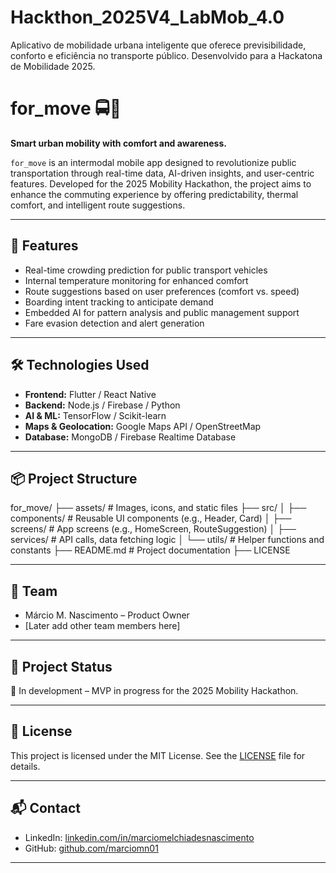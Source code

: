 # Hackthon_2025V4_LabMob_4.0
Aplicativo de mobilidade urbana inteligente que oferece previsibilidade, conforto e eficiência no transporte público. Desenvolvido para a Hackatona de Mobilidade 2025.

# for_move 🚍📱

**Smart urban mobility with comfort and awareness.**

`for_move` is an intermodal mobile app designed to revolutionize public transportation through real-time data, AI-driven insights, and user-centric features. Developed for the 2025 Mobility Hackathon, the project aims to enhance the commuting experience by offering predictability, thermal comfort, and intelligent route suggestions.

---

## 🚀 Features

- Real-time crowding prediction for public transport vehicles  
- Internal temperature monitoring for enhanced comfort  
- Route suggestions based on user preferences (comfort vs. speed)  
- Boarding intent tracking to anticipate demand  
- Embedded AI for pattern analysis and public management support  
- Fare evasion detection and alert generation  

---

## 🛠️ Technologies Used

- **Frontend:** Flutter / React Native  
- **Backend:** Node.js / Firebase / Python  
- **AI & ML:** TensorFlow / Scikit-learn  
- **Maps & Geolocation:** Google Maps API / OpenStreetMap  
- **Database:** MongoDB / Firebase Realtime Database  

---

## 📦 Project Structure

for_move/
├── assets/                  # Images, icons, and static files
├── src/
│   ├── components/          # Reusable UI components (e.g., Header, Card)
│   ├── screens/             # App screens (e.g., HomeScreen, RouteSuggestion)
│   ├── services/            # API calls, data fetching logic
│   └── utils/               # Helper functions and constants
├── README.md                # Project documentation
├── LICENSE                 

---

## 👥 Team

- Márcio M. Nascimento – Product Owner  
- [Later add other team members here]

---

## 📌 Project Status

🚧 In development – MVP in progress for the 2025 Mobility Hackathon.

---

## 📄 License

This project is licensed under the MIT License. See the [LICENSE](LICENSE) file for details.

---

## 📬 Contact

- LinkedIn: [linkedin.com/in/marciomelchiadesnascimento](https://linkedin.com/in/marciomelchiadesnascimento)  
- GitHub: [github.com/marciomn01](https://github.com/marciomn01)

---
